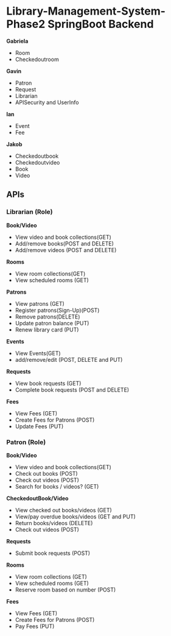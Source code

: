 # Library-Management-System-Phase2 SpringBoot Backend

**Gabriela**
- Room
- Checkedoutroom

**Gavin**
- Patron
- Request
- Librarian
- APISecurity and UserInfo

**Ian**
- Event
- Fee

**Jakob**
- Checkedoutbook
- Checkedoutvideo
- Book
- Video

## APIs

### Librarian (Role)

**Book/Video**
- View video and book collections(GET)
- Add/remove books(POST and DELETE)
- Add/remove videos (POST and DELETE)

**Rooms**
- View room collections(GET)
- View scheduled rooms (GET)

**Patrons**
- View patrons (GET)
- Register patrons(Sign-Up)(POST)
- Remove patrons(DELETE)
- Update patron balance (PUT)
- Renew library card (PUT)

**Events** 
- View Events(GET)
- add/remove/edit (POST, DELETE and PUT)

**Requests**
- View book requests (GET)
- Complete book requests (POST and DELETE)

**Fees**
- View Fees (GET)
- Create Fees for Patrons (POST)
- Update Fees (PUT)

### Patron (Role)

**Book/Video**
- View video and book collections(GET)
- Check out books (POST)
- Check out videos (POST)
- Search for books / videos? (GET)
		
**CheckedoutBook/Video**
- View checked out books/videos (GET)
- View/pay overdue books/videos (GET and PUT)
- Return books/videos (DELETE)
- Check out videos (POST)

**Requests**
- Submit book requests (POST)

**Rooms**
- View room collections (GET)
- View scheduled rooms (GET)
- Reserve room based on number (POST)

**Fees**
- View Fees (GET)
- Create Fees for Patrons (POST)
- Pay Fees (PUT)
